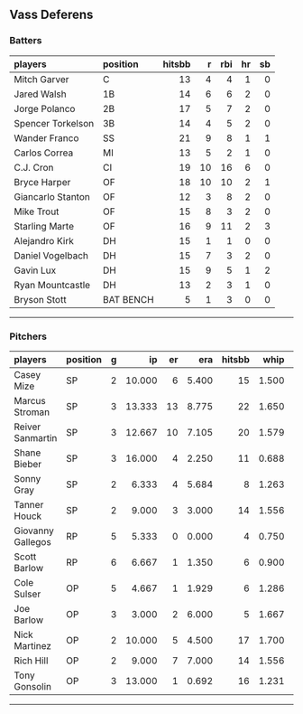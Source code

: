 ## Vass Deferens

### Batters

 
|players           |position  | hitsbb|  r| rbi| hr| sb| 
|:-----------------|:---------|------:|--:|---:|--:|--:| 
|Mitch Garver      |C         |     13|  4|   4|  1|  0| 
|Jared Walsh       |1B        |     14|  6|   6|  2|  0| 
|Jorge Polanco     |2B        |     17|  5|   7|  2|  0| 
|Spencer Torkelson |3B        |     14|  4|   5|  2|  0| 
|Wander Franco     |SS        |     21|  9|   8|  1|  1| 
|Carlos Correa     |MI        |     13|  5|   2|  1|  0| 
|C.J. Cron         |CI        |     19| 10|  16|  6|  0| 
|Bryce Harper      |OF        |     18| 10|  10|  2|  1| 
|Giancarlo Stanton |OF        |     12|  3|   8|  2|  0| 
|Mike Trout        |OF        |     15|  8|   3|  2|  0| 
|Starling Marte    |OF        |     16|  9|  11|  2|  3| 
|Alejandro Kirk    |DH        |     15|  1|   1|  0|  0| 
|Daniel Vogelbach  |DH        |     15|  7|   3|  2|  0| 
|Gavin Lux         |DH        |     15|  9|   5|  1|  2| 
|Ryan Mountcastle  |DH        |     13|  2|   3|  1|  0| 
|Bryson Stott      |BAT BENCH |      5|  1|   3|  0|  0| 


* * *

### Pitchers

 
|players           |position |  g|     ip| er|   era| hitsbb|  whip| so|  w| sv| 
|:-----------------|:--------|--:|------:|--:|-----:|------:|-----:|--:|--:|--:| 
|Casey Mize        |SP       |  2| 10.000|  6| 5.400|     15| 1.500|  4|  0|  0| 
|Marcus Stroman    |SP       |  3| 13.333| 13| 8.775|     22| 1.650| 14|  0|  0| 
|Reiver Sanmartin  |SP       |  3| 12.667| 10| 7.105|     20| 1.579|  8|  0|  0| 
|Shane Bieber      |SP       |  3| 16.000|  4| 2.250|     11| 0.688| 16|  1|  0| 
|Sonny Gray        |SP       |  2|  6.333|  4| 5.684|      8| 1.263|  5|  0|  0| 
|Tanner Houck      |SP       |  2|  9.000|  3| 3.000|     14| 1.556|  7|  1|  0| 
|Giovanny Gallegos |RP       |  5|  5.333|  0| 0.000|      4| 0.750|  5|  0|  3| 
|Scott Barlow      |RP       |  6|  6.667|  1| 1.350|      6| 0.900|  7|  1|  1| 
|Cole Sulser       |OP       |  5|  4.667|  1| 1.929|      6| 1.286|  3|  0|  0| 
|Joe Barlow        |OP       |  3|  3.000|  2| 6.000|      5| 1.667|  5|  0|  0| 
|Nick Martinez     |OP       |  2| 10.000|  5| 4.500|     17| 1.700|  9|  0|  0| 
|Rich Hill         |OP       |  2|  9.000|  7| 7.000|     14| 1.556|  6|  0|  0| 
|Tony Gonsolin     |OP       |  3| 13.000|  1| 0.692|     16| 1.231|  8|  1|  0| 


* * *


